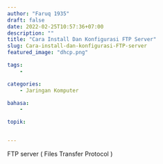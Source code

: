 ```yaml
---
author: "Faruq 1935"
draft: false
date: 2022-02-25T10:57:36+07:00
description: ""
title: "Cara Install Dan Konfigurasi FTP Server"
slug: Cara-install-dan-konfigurasi-FTP-server
featured_image: "dhcp.png"

tags:
    -

categories:
    - Jaringan Komputer

bahasa:
    -

topik:


---
```


FTP server ( Files Transfer Protocol )